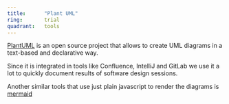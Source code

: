 ```yaml
---
title:      "Plant UML"
ring:       trial
quadrant:   tools
---
```


[PlantUML](https://plantuml.com/) is an open source project that allows to create UML diagrams in a text-based and declarative way.

Since it is integrated in tools like Confluence, IntelliJ and GitLab we use it a lot to quickly document results of software design sessions.

Another similar tools that use just plain javascript to render the diagrams is [mermaid](https://mermaid-js.github.io/mermaid/#/)